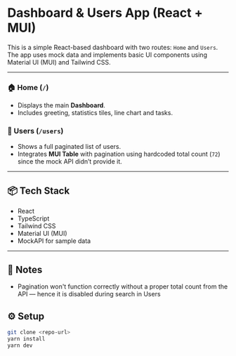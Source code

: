 # Dashboard & Users App (React + MUI)

This is a simple React-based dashboard with two routes: `Home` and `Users`. The app uses mock data and implements basic UI components using Material UI (MUI) and Tailwind CSS.

---

### 🏠 Home (`/`)
- Displays the main **Dashboard**.
- Includes greeting, statistics tiles, line chart and tasks.

### 👤 Users (`/users`)
- Shows a full paginated list of users.
- Integrates **MUI Table** with pagination using hardcoded total count (`72`) since the mock API didn’t provide it.

---

## 📦 Tech Stack

- React
- TypeScript
- Tailwind CSS
- Material UI (MUI)
- MockAPI for sample data

---

## 📝 Notes

- Pagination won't function correctly without a proper total count from the API — hence it is disabled during search in Users

## ⚙️ Setup

```bash
git clone <repo-url>
yarn install
yarn dev
